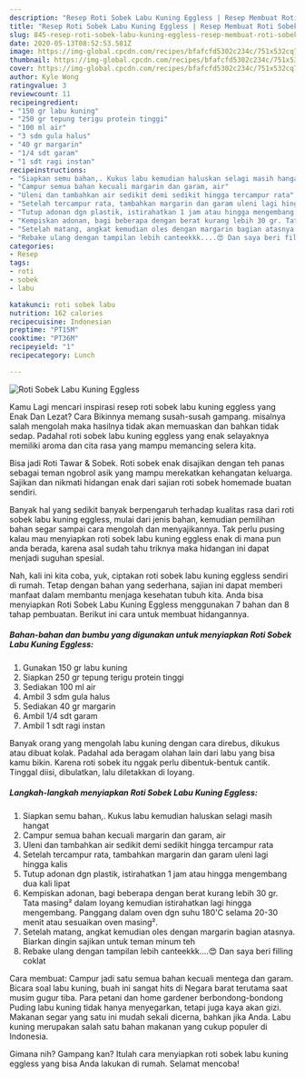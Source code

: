 ```yaml
---
description: "Resep Roti Sobek Labu Kuning Eggless | Resep Membuat Roti Sobek Labu Kuning Eggless Yang Menggugah Selera"
title: "Resep Roti Sobek Labu Kuning Eggless | Resep Membuat Roti Sobek Labu Kuning Eggless Yang Menggugah Selera"
slug: 845-resep-roti-sobek-labu-kuning-eggless-resep-membuat-roti-sobek-labu-kuning-eggless-yang-menggugah-selera
date: 2020-05-13T08:52:53.581Z
image: https://img-global.cpcdn.com/recipes/bfafcfd5302c234c/751x532cq70/roti-sobek-labu-kuning-eggless-foto-resep-utama.jpg
thumbnail: https://img-global.cpcdn.com/recipes/bfafcfd5302c234c/751x532cq70/roti-sobek-labu-kuning-eggless-foto-resep-utama.jpg
cover: https://img-global.cpcdn.com/recipes/bfafcfd5302c234c/751x532cq70/roti-sobek-labu-kuning-eggless-foto-resep-utama.jpg
author: Kyle Wong
ratingvalue: 3
reviewcount: 11
recipeingredient:
- "150 gr labu kuning"
- "250 gr tepung terigu protein tinggi"
- "100 ml air"
- "3 sdm gula halus"
- "40 gr margarin"
- "1/4 sdt garam"
- "1 sdt ragi instan"
recipeinstructions:
- "Siapkan semu bahan,. Kukus labu kemudian haluskan selagi masih hangat"
- "Campur semua bahan kecuali margarin dan garam, air"
- "Uleni dan tambahkan air sedikit demi sedikit hingga tercampur rata"
- "Setelah tercampur rata, tambahkan margarin dan garam uleni lagi hingga kalis"
- "Tutup adonan dgn plastik, istirahatkan 1 jam atau hingga mengembang dua kali lipat"
- "Kempiskan adonan, bagi beberapa dengan berat kurang lebih 30 gr. Tata masing² dalam loyang kemudian istirahatkan lagi hingga mengembang. Panggang dalam oven dgn suhu 180&#39;C selama 20-30 menit atau sesuaikan oven masing²."
- "Setelah matang, angkat kemudian oles dengan margarin bagian atasnya. Biarkan dingin sajikan untuk teman minum teh"
- "Rebake ulang dengan tampilan lebih canteekkk....😍 Dan saya beri filling coklat"
categories:
- Resep
tags:
- roti
- sobek
- labu

katakunci: roti sobek labu 
nutrition: 162 calories
recipecuisine: Indonesian
preptime: "PT15M"
cooktime: "PT36M"
recipeyield: "1"
recipecategory: Lunch

---
```



![Roti Sobek Labu Kuning Eggless](https://img-global.cpcdn.com/recipes/bfafcfd5302c234c/751x532cq70/roti-sobek-labu-kuning-eggless-foto-resep-utama.jpg)

Kamu Lagi mencari inspirasi resep roti sobek labu kuning eggless yang Enak Dan Lezat? Cara Bikinnya memang susah-susah gampang. misalnya salah mengolah maka hasilnya tidak akan memuaskan dan bahkan tidak sedap. Padahal roti sobek labu kuning eggless yang enak selayaknya memiliki aroma dan cita rasa yang mampu memancing selera kita.

Bisa jadi Roti Tawar &amp; Sobek. Roti sobek enak disajikan dengan teh panas sebagai teman ngobrol asik yang mampu merekatkan kehangatan keluarga. Sajikan dan nikmati hidangan enak dari sajian roti sobek homemade buatan sendiri.

Banyak hal yang sedikit banyak berpengaruh terhadap kualitas rasa dari roti sobek labu kuning eggless, mulai dari jenis bahan, kemudian pemilihan bahan segar sampai cara mengolah dan menyajikannya. Tak perlu pusing kalau mau menyiapkan roti sobek labu kuning eggless enak di mana pun anda berada, karena asal sudah tahu triknya maka hidangan ini dapat menjadi suguhan spesial.


Nah, kali ini kita coba, yuk, ciptakan roti sobek labu kuning eggless sendiri di rumah. Tetap dengan bahan yang sederhana, sajian ini dapat memberi manfaat dalam membantu menjaga kesehatan tubuh kita. Anda bisa menyiapkan Roti Sobek Labu Kuning Eggless menggunakan 7 bahan dan 8 tahap pembuatan. Berikut ini cara untuk membuat hidangannya.

<!--inarticleads1-->

##### Bahan-bahan dan bumbu yang digunakan untuk menyiapkan Roti Sobek Labu Kuning Eggless:

1. Gunakan 150 gr labu kuning
1. Siapkan 250 gr tepung terigu protein tinggi
1. Sediakan 100 ml air
1. Ambil 3 sdm gula halus
1. Sediakan 40 gr margarin
1. Ambil 1/4 sdt garam
1. Ambil 1 sdt ragi instan


Banyak orang yang mengolah labu kuning dengan cara direbus, dikukus atau dibuat kolak. Padahal ada beragam olahan lain dari labu yang bisa kamu bikin. Karena roti sobek itu nggak perlu dibentuk-bentuk cantik. Tinggal diisi, dibulatkan, lalu diletakkan di loyang. 

<!--inarticleads2-->

##### Langkah-langkah menyiapkan Roti Sobek Labu Kuning Eggless:

1. Siapkan semu bahan,. Kukus labu kemudian haluskan selagi masih hangat
1. Campur semua bahan kecuali margarin dan garam, air
1. Uleni dan tambahkan air sedikit demi sedikit hingga tercampur rata
1. Setelah tercampur rata, tambahkan margarin dan garam uleni lagi hingga kalis
1. Tutup adonan dgn plastik, istirahatkan 1 jam atau hingga mengembang dua kali lipat
1. Kempiskan adonan, bagi beberapa dengan berat kurang lebih 30 gr. Tata masing² dalam loyang kemudian istirahatkan lagi hingga mengembang. Panggang dalam oven dgn suhu 180&#39;C selama 20-30 menit atau sesuaikan oven masing².
1. Setelah matang, angkat kemudian oles dengan margarin bagian atasnya. Biarkan dingin sajikan untuk teman minum teh
1. Rebake ulang dengan tampilan lebih canteekkk....😍 Dan saya beri filling coklat


Cara membuat: Campur jadi satu semua bahan kecuali mentega dan garam. Bicara soal labu kuning, buah ini sangat hits di Negara barat terutama saat musim gugur tiba. Para petani dan home gardener berbondong-bondong Puding labu kuning tidak hanya menyegarkan, tetapi juga kaya akan gizi. Makanan segar yang satu ini mudah sekali dicerna, bahkan jika Anda. Labu kuning merupakan salah satu bahan makanan yang cukup populer di Indonesia. 

Gimana nih? Gampang kan? Itulah cara menyiapkan roti sobek labu kuning eggless yang bisa Anda lakukan di rumah. Selamat mencoba!
